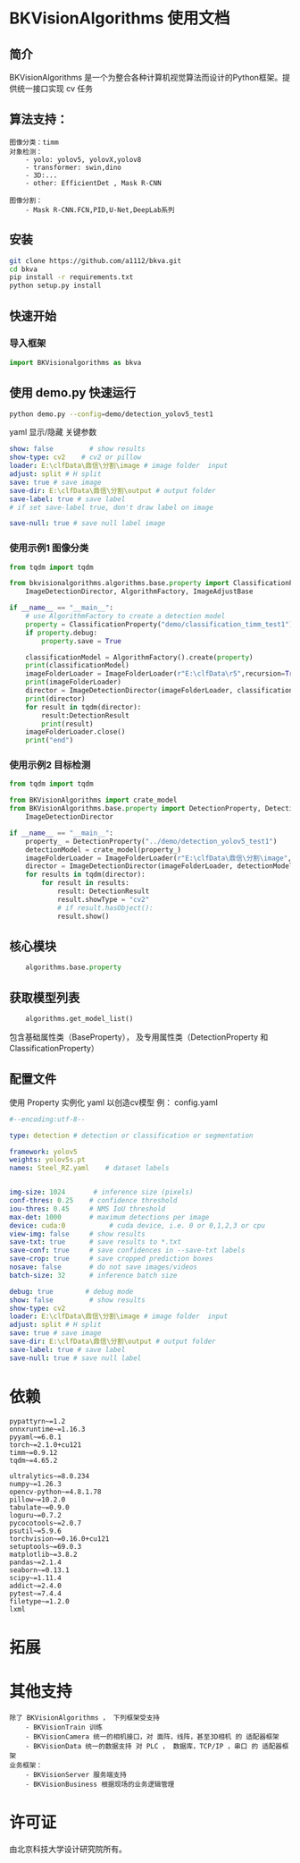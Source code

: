 # BKVisionAlgorithms 使用文档

## 简介

BKVisionAlgorithms 是一个为整合各种计算机视觉算法而设计的Python框架。提供统一接口实现 cv 任务

## 算法支持：

    图像分类：timm
    对象检测：
        - yolo: yolov5, yolovX,yolov8
        - transformer: swin,dino
        - 3D:...
        - other: EfficientDet , Mask R-CNN
    
    图像分割：
        - Mask R-CNN.FCN,PID,U-Net,DeepLab系列 

## 安装

```bash
git clone https://github.com/a1112/bkva.git
cd bkva
pip install -r requirements.txt
python setup.py install
```

## 快速开始

### 导入框架

```python
import BKVisionalgorithms as bkva
```

## 使用 demo.py 快速运行
    
```bash
python demo.py --config=demo/detection_yolov5_test1 
```
yaml 显示/隐藏 关键参数

```yaml
show: false         # show results
show-type: cv2    # cv2 or pillow
loader: E:\clfData\鼎信\分割\image # image folder  input
adjust: split # H split
save: true # save image
save-dir: E:\clfData\鼎信\分割\output # output folder
save-label: true # save label
# if set save-label true, don't draw label on image

save-null: true # save null label image
```


### 使用示例1 图像分类

```python
from tqdm import tqdm

from bkvisionalgorithms.algorithms.base.property import ClassificationProperty, DetectionResult, ImageFolderLoader, \
    ImageDetectionDirector, AlgorithmFactory, ImageAdjustBase

if __name__ == "__main__":
    # use AlgorithmFactory to create a detection model
    property = ClassificationProperty("demo/classification_timm_test1")
    if property.debug:
        property.save = True

    classificationModel = AlgorithmFactory().create(property)
    print(classificationModel)
    imageFolderLoader = ImageFolderLoader(r"E:\clfData\r5",recursion=True,remove=True) # 删除原来的文件
    print(imageFolderLoader)
    director = ImageDetectionDirector(imageFolderLoader, classificationModel,ImageAdjustBase())
    print(director)
    for result in tqdm(director):
        result:DetectionResult
        print(result)
    imageFolderLoader.close()
    print("end")
```

### 使用示例2 目标检测

```python
from tqdm import tqdm

from BKVisionAlgorithms import crate_model
from BKVisionAlgorithms.base.property import DetectionProperty, DetectionResult, ImageFolderLoader, ImageAdjustSplit, \
    ImageDetectionDirector

if __name__ == "__main__":
    property_ = DetectionProperty("../demo/detection_yolov5_test1")
    detectionModel = crate_model(property_)
    imageFolderLoader = ImageFolderLoader(r"E:\clfData\鼎信\分割\image", remove=False)
    director = ImageDetectionDirector(imageFolderLoader, detectionModel, ImageAdjustSplit(property_))
    for results in tqdm(director):
        for result in results:
            result: DetectionResult
            result.showType = "cv2"
            # if result.hasObject():
            result.show()
```

## 核心模块

```python
    algorithms.base.property
```
## 获取模型列表

```python
    algorithms.get_model_list()
```


包含基础属性类（BaseProperty），
及专用属性类（DetectionProperty 和 ClassificationProperty）

## 配置文件

使用 Property 实例化 yaml 以创造cv模型
例： config.yaml

```yaml
#--encoding:utf-8--

type: detection # detection or classification or segmentation

framework: yolov5
weights: yolov5s.pt
names: Steel_RZ.yaml    # dataset labels


img-size: 1024       # inference size (pixels)
conf-thres: 0.25    # confidence threshold
iou-thres: 0.45     # NMS IoU threshold
max-det: 1000       # maximum detections per image
device: cuda:0           # cuda device, i.e. 0 or 0,1,2,3 or cpu
view-img: false     # show results
save-txt: true      # save results to *.txt
save-conf: true     # save confidences in --save-txt labels
save-crop: true     # save cropped prediction boxes
nosave: false       # do not save images/videos
batch-size: 32      # inference batch size

debug: true        # debug mode
show: false         # show results
show-type: cv2
loader: E:\clfData\鼎信\分割\image # image folder  input
adjust: split # H split
save: true # save image
save-dir: E:\clfData\鼎信\分割\output # output folder
save-label: true # save label
save-null: true # save null label
```

# 依赖

```
pypattyrn~=1.2
onnxruntime~=1.16.3
pyyaml~=6.0.1
torch~=2.1.0+cu121
timm~=0.9.12
tqdm~=4.65.2

ultralytics~=8.0.234
numpy~=1.26.3
opencv-python~=4.8.1.78
pillow~=10.2.0
tabulate~=0.9.0
loguru~=0.7.2
pycocotools~=2.0.7
psutil~=5.9.6
torchvision~=0.16.0+cu121
setuptools~=69.0.3
matplotlib~=3.8.2
pandas~=2.1.4
seaborn~=0.13.1
scipy~=1.11.4
addict~=2.4.0
pytest~=7.4.4
filetype~=1.2.0
lxml
```

# 拓展

# 其他支持

    除了 BKVisionAlgorithms ， 下列框架受支持
        - BKVisionTrain 训练
        - BKVisionCamera 统一的相机接口，对 面阵，线阵，甚至3D相机 的 适配器框架
        - BKVisionData 统一的数据支持 对 PLC ， 数据库，TCP/IP ，串口 的 适配器框架
    业务框架：
        - BKVisionServer 服务端支持
        - BKVisionBusiness 根据现场的业务逻辑管理

# 许可证

由北京科技大学设计研究院所有。